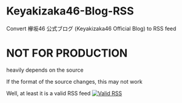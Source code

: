 # Keyakizaka46-Blog-RSS
Convert 欅坂46 公式ブログ (Keyakizaka46 Official Blog) to RSS feed
# NOT FOR PRODUCTION
heavily depends on the source

If the format of the source changes, this may not work

Well, at least it is a valid RSS feed
[![Valid RSS](https://validator.w3.org/feed/images/valid-rss-rogers.png)](http://validator.w3.org/feed/check.cgi?url=https%3A//onlyzero.net/Keyakizaka46_Blog_RSS)
